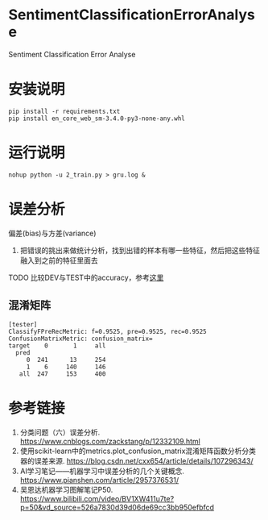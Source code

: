 # SentimentClassificationErrorAnalyse
Sentiment Classification Error Analyse

# 安装说明

```shell
pip install -r requirements.txt
pip install en_core_web_sm-3.4.0-py3-none-any.whl
```
# 运行说明

```shell
nohup python -u 2_train.py > gru.log &
```

# 误差分析

偏差(bias)与方差(variance)

1. 把错误的挑出来做统计分析，找到出错的样本有哪一些特征，然后把这些特征融入到之前的特征里面去

TODO 比较DEV与TEST中的accuracy，参考[这里](https://www.pianshen.com/article/2957376531/)

## 混淆矩阵

```text
[tester] 
ClassifyFPreRecMetric: f=0.9525, pre=0.9525, rec=0.9525
ConfusionMatrixMetric: confusion_matrix=
target    0       1     all
  pred
     0  241      13     254
     1    6     140     146
   all  247     153     400
```

# 参考链接

1. 分类问题（六）误差分析. https://www.cnblogs.com/zackstang/p/12332109.html
2. 使用scikit-learn中的metrics.plot_confusion_matrix混淆矩阵函数分析分类器的误差来源. https://blog.csdn.net/cxx654/article/details/107296343/
3. AI学习笔记——机器学习中误差分析的几个关键概念. https://www.pianshen.com/article/2957376531/
4. 吴恩达机器学习图解笔记P50. https://www.bilibili.com/video/BV1XW411u7te?p=50&vd_source=526a7830d39d06de69cc3bb950efbfcd